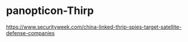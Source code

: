 # panopticon-Thirp

https://www.securityweek.com/china-linked-thrip-spies-target-satellite-defense-companies
